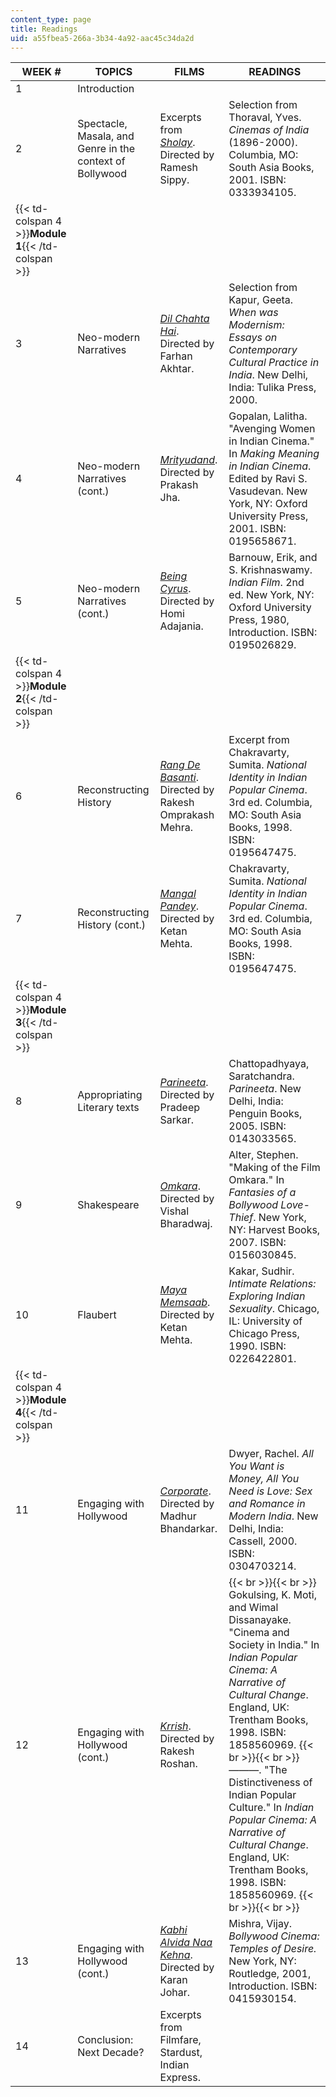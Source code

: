 ```yaml
---
content_type: page
title: Readings
uid: a55fbea5-266a-3b34-4a92-aac45c34da2d
---
```


| WEEK # | TOPICS | FILMS | READINGS |
| --- | --- | --- | --- |
| 1 | Introduction | &nbsp; |
| 2 | Spectacle, Masala, and Genre in the context of Bollywood | Excerpts from [_Sholay_](http://www.imdb.com/title/tt0073707/). Directed by Ramesh Sippy. | Selection from Thoraval, Yves. _Cinemas of India_ (1896-2000). Columbia, MO: South Asia Books, 2001. ISBN: 0333934105. |
| {{< td-colspan 4 >}}**Module 1**{{< /td-colspan >}} ||||
| 3 | Neo-modern Narratives | [_Dil Chahta Hai_](http://www.imdb.com/title/tt0292490/). Directed by Farhan Akhtar. | Selection from Kapur, Geeta. _When was Modernism: Essays on Contemporary Cultural Practice in India_. New Delhi, India: Tulika Press, 2000. |
| 4 | Neo-modern Narratives (cont.) | [_Mrityudand_](http://www.imdb.com/title/tt0119720/). Directed by Prakash Jha. | Gopalan, Lalitha. "Avenging Women in Indian Cinema." In _Making Meaning in Indian Cinema_. Edited by Ravi S. Vasudevan. New York, NY: Oxford University Press, 2001. ISBN: 0195658671. |
| 5 | Neo-modern Narratives (cont.) | [_Being Cyrus_](http://www.imdb.com/title/tt0412308/). Directed by Homi Adajania. | Barnouw, Erik, and S. Krishnaswamy. _Indian Film_. 2nd ed. New York, NY: Oxford University Press, 1980, Introduction. ISBN: 0195026829. |
| {{< td-colspan 4 >}}**Module 2**{{< /td-colspan >}} ||||
| 6 | Reconstructing History | [_Rang De Basanti_](http://www.imdb.com/title/tt0405508/). Directed by Rakesh Omprakash Mehra. | Excerpt from Chakravarty, Sumita. _National Identity in Indian Popular Cinema_. 3rd ed. Columbia, MO: South Asia Books, 1998. ISBN: 0195647475. |
| 7 | Reconstructing History (cont.) | [_Mangal Pandey_](http://www.imdb.com/title/tt0346457/). Directed by Ketan Mehta. | Chakravarty, Sumita. _National Identity in Indian Popular Cinema_. 3rd ed. Columbia, MO: South Asia Books, 1998. ISBN: 0195647475. |
| {{< td-colspan 4 >}}**Module 3**{{< /td-colspan >}} ||||
| 8 | Appropriating Literary texts | [_Parineeta_](http://www.imdb.com/title/tt0437407/). Directed by Pradeep Sarkar. | Chattopadhyaya, Saratchandra. _Parineeta_. New Delhi, India: Penguin Books, 2005. ISBN: 0143033565. |
| 9 | Shakespeare | [_Omkara_](http://www.imdb.com/title/tt0488414/). Directed by Vishal Bharadwaj. | Alter, Stephen. "Making of the Film Omkara." In _Fantasies of a Bollywood Love-Thief_. New York, NY: Harvest Books, 2007. ISBN: 0156030845. |
| 10 | Flaubert | [_Maya Memsaab_](http://www.imdb.com/title/tt0137100/). Directed by Ketan Mehta. | Kakar, Sudhir. _Intimate Relations: Exploring Indian Sexuality_. Chicago, IL: University of Chicago Press, 1990. ISBN: 0226422801. |
| {{< td-colspan 4 >}}**Module 4**{{< /td-colspan >}} ||||
| 11 | Engaging with Hollywood | [_Corporate_](http://www.imdb.com/title/tt0488381/). Directed by Madhur Bhandarkar. | Dwyer, Rachel. _All You Want is Money, All You Need is Love: Sex and Romance in Modern India_. New Delhi, India: Cassell, 2000. ISBN: 0304703214. |
| 12 | Engaging with Hollywood (cont.) | [_Krrish_](http://www.imdb.com/title/tt0432637/). Directed by Rakesh Roshan. |  {{< br >}}{{< br >}} Gokulsing, K. Moti, and Wimal Dissanayake. "Cinema and Society in India." In _Indian Popular Cinema: A Narrative of Cultural Change_. England, UK: Trentham Books, 1998. ISBN: 1858560969. {{< br >}}{{< br >}} ———. "The Distinctiveness of Indian Popular Culture." In _Indian Popular Cinema: A Narrative of Cultural Change_. England, UK: Trentham Books, 1998. ISBN: 1858560969. {{< br >}}{{< br >}}  |
| 13 | Engaging with Hollywood (cont.) | [_Kabhi Alvida Naa Kehna_](http://www.imdb.com/title/tt0449999/). Directed by Karan Johar. | Mishra, Vijay. _Bollywood Cinema: Temples of Desire._ New York, NY: Routledge, 2001, Introduction. ISBN: 0415930154. |
| 14 | Conclusion: Next Decade? | Excerpts from Filmfare, Stardust, Indian Express. |